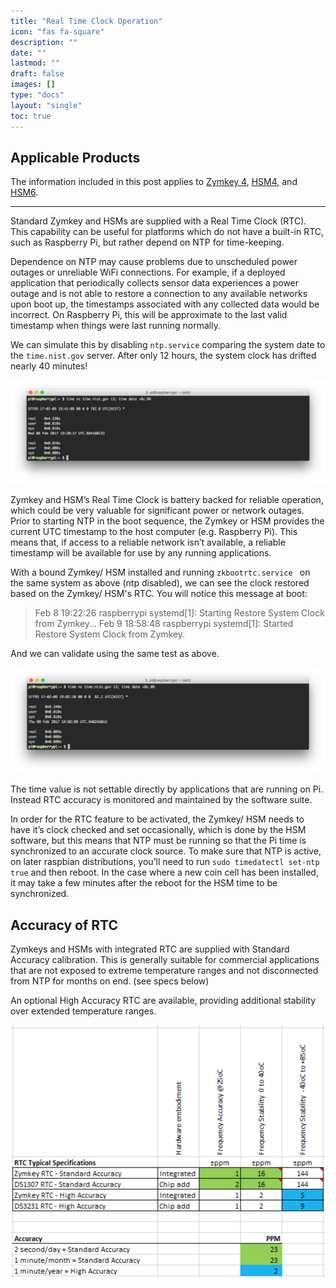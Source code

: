 ```yaml
---
title: "Real Time Clock Operation"
icon: "fas fa-square"
description: ""
date: ""
lastmod: ""
draft: false
images: []
type: "docs"
layout: "single"
toc: true
---
```


## Applicable Products

The information included in this post applies to [Zymkey 4](https://docs.zymbit.com/getting-started/zymkey4/), [HSM4](https://docs.zymbit.com/getting-started/hsm4/), and [HSM6](https://docs.zymbit.com/getting-started/hsm6/).

---

Standard Zymkey and HSMs are supplied with a Real Time Clock (RTC). This capability can be useful for platforms which do not have a built-in RTC, such as Raspberry Pi, but rather depend on NTP for time-keeping.

Dependence on NTP may cause problems due to unscheduled power outages or unreliable WiFi connections. For example, if a deployed application that periodically collects sensor data experiences a power outage and is not able to restore a connection to any available networks upon boot up, the timestamps associated with any collected data would be incorrect. On Raspberry Pi, this will be approximate to the last valid timestamp when things were last running normally.

We can simulate this by disabling `ntp.service` comparing the system date to the `time.nist.gov` server. After only 12 hours, the system clock has drifted nearly 40 minutes!

![image|690x226](rtc1.png)

Zymkey and HSM’s Real Time Clock is battery backed for reliable operation, which could be very valuable for significant power or network outages. Prior to starting NTP in the boot sequence, the Zymkey or HSM provides the current UTC timestamp to the host computer (e.g. Raspberry Pi). This means that, if access to a reliable network isn’t available, a reliable timestamp will be available for use by any running applications.

With a bound Zymkey/ HSM installed and running `zkbootrtc.service ` on the same system as above (ntp disabled), we can see the clock restored based on the Zymkey/ HSM's RTC. You will notice this message at boot:

> Feb 8 19:22:26 raspberrypi systemd[1]: Starting Restore System Clock from Zymkey…
> Feb 9 18:58:48 raspberrypi systemd[1]: Started Restore System Clock from Zymkey.

And we can validate using the same test as above.

![image|690x232](rtc2.png)

The time value is not settable directly by applications that are running on Pi. Instead RTC accuracy is monitored and maintained by the software suite.

In order for the RTC feature to be activated, the Zymkey/ HSM needs to have it’s clock checked and set occasionally, which is done by the HSM software, but this means that NTP must be running so that the Pi time is synchronized to an accurate clock source. To make sure that NTP is active, on later raspbian distributions, you’ll need to run `sudo timedatectl set-ntp true` and then reboot. In the case where a new coin cell has been installed, it may take a few minutes after the reboot for the HSM time to be synchronized.

## Accuracy of RTC

Zymkeys and HSMs with integrated RTC are supplied with Standard Accuracy calibration. This is generally suitable for commercial applications that are not exposed to extreme temperature ranges and not disconnected from NTP for months on end. (see specs below)

An optional High Accuracy RTC are available, providing additional stability over extended temperature ranges.

![image|498x400](rtc3.png)
